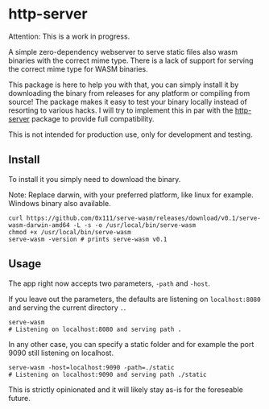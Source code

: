 # http-server

Attention: This is a work in progress.

A simple zero-dependency webserver to serve static files also wasm binaries with the correct mime type.
There is a lack of support for serving the correct mime type for WASM binaries.

This package is here to help you with that, you can simply install it by downloading the binary from releases for any platform or compiling from source!
The package makes it easy to test your binary locally instead of resorting to various hacks. I will try to implement this in par with the [http-server](https://www.npmjs.com/package/http-server) package to provide full compatibility.

This is not intended for production use, only for development and testing.

## Install
To install it you simply need to download the binary.

Note: Replace darwin, with your preferred platform, like linux for example. Windows binary also available.
```shell
curl https://github.com/0x111/serve-wasm/releases/download/v0.1/serve-wasm-darwin-amd64 -L -s -o /usr/local/bin/serve-wasm
chmod +x /usr/local/bin/serve-wasm
serve-wasm -version # prints serve-wasm v0.1
```

## Usage
The app right now accepts two parameters, `-path` and `-host`.

If you leave out the parameters, the defaults are listening on `localhost:8080` and serving the current directory `.`.
```shell
serve-wasm 
# Listening on localhost:8080 and serving path .
```

In any other case, you can specify a static folder and for example the port 9090 still listening on localhost.
```shell
serve-wasm -host=localhost:9090 -path=./static
# Listening on localhost:9090 and serving path ./static
```

This is strictly opinionated and it will likely stay as-is for the foreseable future.
